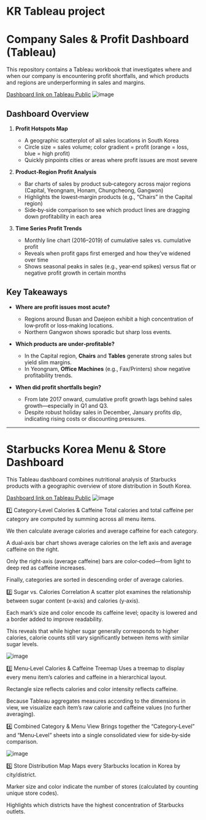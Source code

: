 # KR Tableau project
# Company Sales & Profit Dashboard (Tableau)

This repository contains a Tableau workbook that investigates where and when our company is encountering profit shortfalls, and which products and regions are underperforming in sales and margins.

[Dashboard link on Tableau Public](https://public.tableau.com/app/profile/jiyoon.shin1127/viz/_17452201366720/1?publish=yes)
![image](https://github.com/user-attachments/assets/af3be3d4-3a73-47c8-8c12-32d6952bcbeb)


## Dashboard Overview

1. **Profit Hotspots Map**  
   - A geographic scatterplot of all sales locations in South Korea  
   - Circle size = sales volume; color gradient = profit (orange = loss, blue = high profit)  
   - Quickly pinpoints cities or areas where profit issues are most severe

2. **Product‑Region Profit Analysis**  
   - Bar charts of sales by product sub‑category across major regions (Capital, Yeongnam, Honam, Chungcheong, Gangwon)  
   - Highlights the lowest‑margin products (e.g., “Chairs” in the Capital region)  
   - Side‑by‑side comparison to see which product lines are dragging down profitability in each area

3. **Time Series Profit Trends**  
   - Monthly line chart (2016–2019) of cumulative sales vs. cumulative profit  
   - Reveals when profit gaps first emerged and how they’ve widened over time  
   - Shows seasonal peaks in sales (e.g., year‑end spikes) versus flat or negative profit growth in certain months


## Key Takeaways

- **Where are profit issues most acute?**  
  - Regions around Busan and Daejeon exhibit a high concentration of low‑profit or loss‑making locations.  
  - Northern Gangwon shows sporadic but sharp loss events.

- **Which products are under‑profitable?**  
  - In the Capital region, **Chairs** and **Tables** generate strong sales but yield slim margins.  
  - In Yeongnam, **Office Machines** (e.g., Fax/Printers) show negative profitability trends.

- **When did profit shortfalls begin?**  
  - From late 2017 onward, cumulative profit growth lags behind sales growth—especially in Q1 and Q3.  
  - Despite robust holiday sales in December, January profits dip, indicating rising costs or discounting pressures.

 ---
 
  # Starbucks Korea Menu & Store Dashboard
This Tableau dashboard combines nutritional analysis of Starbucks products with a geographic overview of store distribution in South Korea.

[Dashboard link on Tableau Public](https://public.tableau.com/app/profile/jiyoon.shin1127/viz/StarbucksCategoryNutritionDashboardAverageCaloriesCaffeinewithSugarCalorieComparison/sheet4?publish=yes)
![image](https://github.com/user-attachments/assets/75c3cf19-06d6-4707-b7ca-42f448d295e5)

1️⃣ Category‑Level Calories & Caffeine
Total calories and total caffeine per category are computed by summing across all menu items.

We then calculate average calories and average caffeine for each category.

A dual‑axis bar chart shows average calories on the left axis and average caffeine on the right.

Only the right‑axis (average caffeine) bars are color‑coded—from light to deep red as caffeine increases.

Finally, categories are sorted in descending order of average calories.

2️⃣ Sugar vs. Calories Correlation
A scatter plot examines the relationship between sugar content (x‑axis) and calories (y‑axis).

Each mark’s size and color encode its caffeine level; opacity is lowered and a border added to improve readability.

This reveals that while higher sugar generally corresponds to higher calories, calorie counts still vary significantly between items with similar sugar levels.


![image](https://github.com/user-attachments/assets/a6b9493f-fe5a-4c12-8936-5eeec05e2177)

3️⃣ Menu‑Level Calories & Caffeine Treemap
Uses a treemap to display every menu item’s calories and caffeine in a hierarchical layout.

Rectangle size reflects calories and color intensity reflects caffeine.

Because Tableau aggregates measures according to the dimensions in view, we visualize each item’s raw calorie and caffeine values (no further averaging).

4️⃣ Combined Category & Menu View
Brings together the “Category‑Level” and “Menu‑Level” sheets into a single consolidated view for side‑by‑side comparison.



![image](https://github.com/user-attachments/assets/c0e066ef-5b21-4ddb-b333-7fc951b383b1)

5️⃣ Store Distribution Map
Maps every Starbucks location in Korea by city/district.

Marker size and color indicate the number of stores (calculated by counting unique store codes).

Highlights which districts have the highest concentration of Starbucks outlets.
